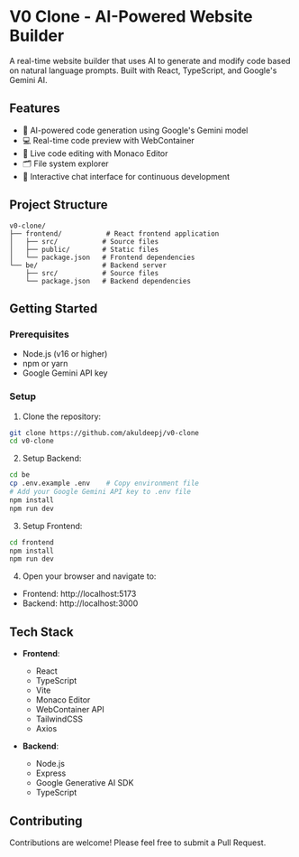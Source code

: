 # V0 Clone - AI-Powered Website Builder

A real-time website builder that uses AI to generate and modify code based on natural language prompts. Built with React, TypeScript, and Google's Gemini AI.

## Features

- 🤖 AI-powered code generation using Google's Gemini model
- 💻 Real-time code preview with WebContainer
- 📝 Live code editing with Monaco Editor
- 🗂️ File system explorer
- 💬 Interactive chat interface for continuous development

## Project Structure

```
v0-clone/
├── frontend/           # React frontend application
│   ├── src/           # Source files
│   ├── public/        # Static files
│   └── package.json   # Frontend dependencies
└── be/                # Backend server
    ├── src/           # Source files
    └── package.json   # Backend dependencies
```

## Getting Started

### Prerequisites

- Node.js (v16 or higher)
- npm or yarn
- Google Gemini API key

### Setup

1. Clone the repository:
```bash
git clone https://github.com/akuldeepj/v0-clone
cd v0-clone
```

2. Setup Backend:
```bash
cd be
cp .env.example .env    # Copy environment file
# Add your Google Gemini API key to .env file
npm install
npm run dev
```

3. Setup Frontend:
```bash
cd frontend
npm install
npm run dev
```

4. Open your browser and navigate to:
- Frontend: http://localhost:5173
- Backend: http://localhost:3000

## Tech Stack

- **Frontend**:
  - React
  - TypeScript
  - Vite
  - Monaco Editor
  - WebContainer API
  - TailwindCSS
  - Axios

- **Backend**:
  - Node.js
  - Express
  - Google Generative AI SDK
  - TypeScript

## Contributing

Contributions are welcome! Please feel free to submit a Pull Request.
